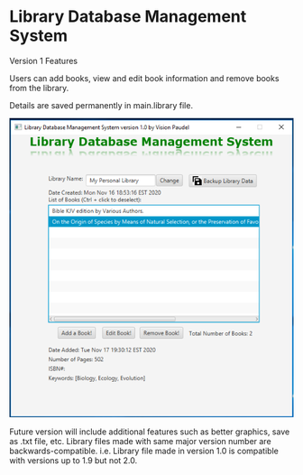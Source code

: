 # Library Database Management System
Version 1 Features

Users can add books, view and edit book information and remove books from the library.

Details are saved permanently in main.library file.

<img src="https://github.com/Vision-Paudel/LibraryDBMS/blob/main/LibraryDBMS_ver1.1.png" alt="Image could not be displayed">

Future version will include additional features such as better graphics, save as .txt file, etc. Library files made with same major version number are backwards-compatible. i.e. Library file made in version 1.0 is compatible with versions up to 1.9 but not 2.0.
